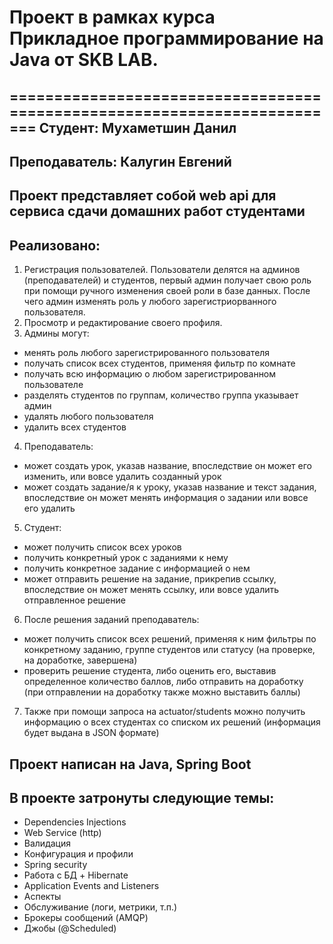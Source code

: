 # Проект в рамках курса Прикладное программирование на Java от SKB LAB.
=========================================================================
Студент: Мухаметшин Данил
-------
Преподаватель: Калугин Евгений
--------------

Проект представляет собой web api для сервиса сдачи домашних работ студентами 
-----------------------------------------------------------------------------
Реализовано:
------------
1. Регистрация пользователей. Пользователи делятся на админов (преподавателей) и студентов, первый админ получает свою роль при помощи ручного изменения своей роли в базе данных. После чего админ изменять роль у любого зарегистриорванного пользователя.
2. Просмотр и редактирование своего профиля.
3. Админы могут: 
  - менять роль любого зарегистрированного пользователя
  - получать список всех студентов, применяя фильтр по комнате
  - получать всю информацию о любом зарегистрированном пользователе
  - разделять студентов по группам, количество группа указывает админ
  - удалять любого пользователя
  - удалить всех студентов
4. Преподаватель:
  - может создать урок, указав название, впоследствие он может его изменить, или вовсе удалить созданный урок
  - может создать задание/я к уроку, указав название и текст задания, впоследствие он может менять информация о задании или вовсе его удалить
5. Студент:
  - может получить список всех уроков
  - получить конкретный урок с заданиями к нему
  - получить конкретное задание с информацией о нем
  - может отправить решение на задание, прикрепив ссылку, впоследствие он может менять ссылку, или вовсе удалить отправленное решение
6. После решения заданий преподаватель:
  - может получить список всех решений, применяя к ним фильтры по конкретному заданию, группе студентов или статусу (на проверке, на доработке, завершена)
  - проверить решение студента, либо оценить его, выставив определенное количество баллов, либо отправить на доработку (при отправлении на доработку также можно выставить баллы)
7. Также при помощи запроса на actuator/students можно получить информацию о всех студентах со списком их решений (информация будет выдана в JSON формате)
  
  
Проект написан на Java, Spring Boot
-----------------------------------
В проекте затронуты следующие темы:
-----------------------------------
- Dependencies Injections
- Web Service (http)
- Валидация
- Конфигурация и профили
- Spring security
- Работа с БД + Hibernate
- Application Events and Listeners
- Аспекты
- Обслуживание (логи, метрики, т.п.)
- Брокеры сообщений (AMQP)
- Джобы (@Scheduled)

